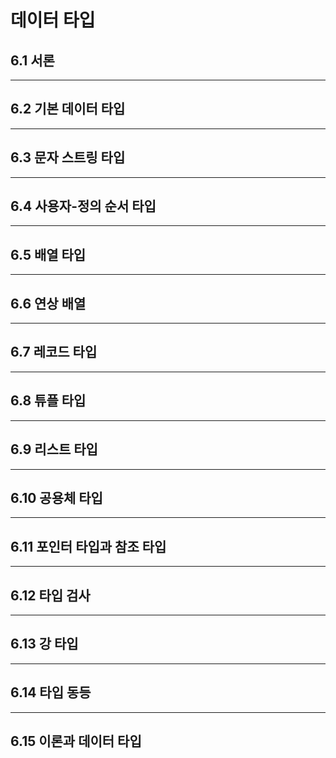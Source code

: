 # 데이터 타입
## 6.1 서론
***
## 6.2 기본 데이터 타입
***
## 6.3 문자 스트링 타입
***
## 6.4 사용자-정의 순서 타입
***
## 6.5 배열 타입
***
## 6.6 연상 배열
***
## 6.7 레코드 타입
***
## 6.8 튜플 타입
***
## 6.9 리스트 타입
***
## 6.10 공용체 타입
***
## 6.11 포인터 타입과 참조 타입
***
## 6.12 타입 검사
***
## 6.13 강 타입
***
## 6.14 타입 동등
***
## 6.15 이론과 데이터 타입